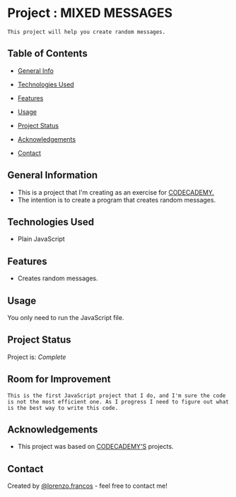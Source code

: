 # Project :  MIXED MESSAGES
    This project will help you create random messages.
## Table of Contents
<!-- 1 -->
* [General Info](#general-information)
<!-- 2 -->
* [Technologies Used](#technologies-used)
<!-- 3 -->
* [Features](#features)
<!-- 6 -->
* [Usage](#usage)
<!-- 7 -->
* [Project Status](#project-status)
<!-- 9 -->
* [Acknowledgements](#acknowledgements)
<!-- 10 -->
* [Contact](#contact)
<!-- 4 -->
<!-- * [Screenshots](#screenshots) -->
<!-- 5 -->
<!-- * [Setup](#setup) -->
<!-- 8 -->
<!-- * [Room for Improvement](#room-for-improvement) -->
<!-- 11 -->
<!-- * [License](#license) -->


## General Information
- This is a project that I'm creating as an exercise for <a href="https://www.codecademy.com" target="_blank">CODECADEMY.</a>
- The intention is to create a program that creates random messages.

<!-- You don't have to answer all the questions - just the ones relevant to your project. -->


## Technologies Used
- Plain JavaScript


## Features
- Creates random messages.


<!-- ## Screenshots -->
<!-- If you have screenshots you'd like to share, include them here. -->


<!-- ## Setup -->
<!-- What are the project requirements/dependencies? Where are they listed? A requirements.txt or a Pipfile.lock file perhaps? Where is it located? -->

<!-- Proceed to describe how to install / setup one's local environment / get started with the project. -->


## Usage
<!-- How does one go about using it? -->
<!-- Provide various use cases and code examples here. -->
You only need to run the JavaScript file.
<!-- `write-your-code-here` -->


## Project Status
Project is: _Complete_

## Room for Improvement
<!-- Include areas you believe need improvement / could be improved. Also add TODOs for future development. -->
<!-- Room for improvement:  -->
    This is the first JavaScript project that I do, and I'm sure the code is not the most efficient one. As I progress I need to figure out what is the best way to write this code.
<!-- - Improvement to be done 2 -->

<!-- To do: -->



## Acknowledgements

- This project was based on <a href="https://www.codecademy.com" target="_blank">CODECADEMY'S</a> projects.


## Contact
Created by <a href="http://www.lorenzofrancos.com" target="_blank">@lorenzo.francos</a> - feel free to contact me!



<!-- Optional -->
<!-- ## License -->
<!-- This project is open source and available under the [... License](). -->

<!-- You don't have to include all sections - just the one's relevant to your project -->

